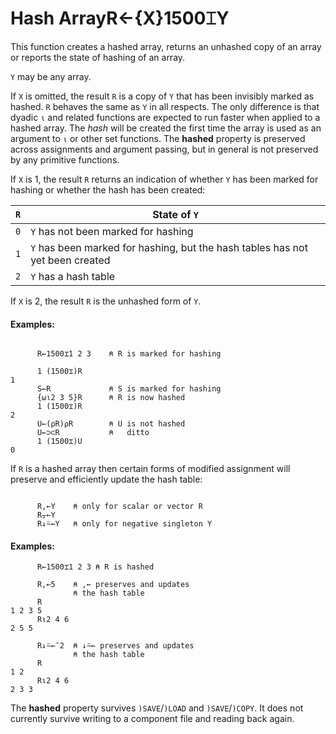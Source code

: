 




<h1 class="heading"><span class="name">Hash Array</span><span class="command">R←{X}1500⌶Y</span></h1>

This function creates a hashed array, returns an unhashed copy of an array or reports the state of hashing of an array.


`Y` may be any array.


If `X` is omitted, the result `R` is a copy of `Y` that has been invisibly marked as hashed. `R` behaves the same as `Y` in all respects. The only difference is that dyadic `⍳` and related functions are expected to run faster when applied to a hashed array. The *hash* will be created the first time the array is used as an argument to `⍳` or other set functions. The **hashed** property is preserved across assignments and argument passing, but in general is not preserved by any primitive functions.




If `X` is 1, the result `R` returns an indication of whether `Y` has been marked for hashing or whether the hash has been created:

| `R` | State of `Y` |
| --- | ---  |
| `0` | `Y` has not been marked for hashing |
| `1` | `Y` has been marked for hashing, but the hash tables has not yet been created |
| `2` | `Y` has a hash table |


If `X` is 2, the result `R` is the unhashed form of `Y`.


#### Examples:
```apl

      R←1500⌶1 2 3    ⍝ R is marked for hashing

      1 (1500⌶)R
1
      S←R             ⍝ S is marked for hashing
      {⍵⍳2 3 5}R      ⍝ R is now hashed
      1 (1500⌶)R
2
      U←(⍴R)⍴R        ⍝ U is not hashed
      U←⊃⊂R           ⍝   ditto
      1 (1500⌶)U
0
```


If `R` is a hashed array then certain forms of modified assignment will preserve and efficiently update the hash table:
```apl

      R,←Y    ⍝ only for scalar or vector R
      R⍪←Y
      R↓⍨←Y   ⍝ only for negative singleton Y
```

#### Examples:
```apl
      R←1500⌶1 2 3 ⍝ R is hashed

      R,←5    ⍝ ,← preserves and updates
              ⍝ the hash table
      R
1 2 3 5
      R⍳2 4 6
2 5 5

      R↓⍨←¯2  ⍝ ↓⍨← preserves and updates
              ⍝ the hash table
      R
1 2
      R⍳2 4 6
2 3 3
```


The **hashed** property survives `)SAVE`/`)LOAD` and `)SAVE`/`)COPY`. It does not currently survive writing to a component file and reading back again.


